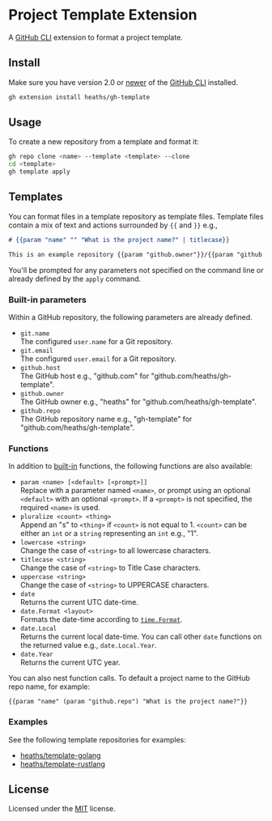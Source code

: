 # Project Template Extension

A [GitHub CLI] extension to format a project template.

## Install

Make sure you have version 2.0 or [newer] of the [GitHub CLI] installed.

```bash
gh extension install heaths/gh-template
```

## Usage

To create a new repository from a template and format it:

```bash
gh repo clone <name> --template <template> --clone
cd <template>
gh template apply
```

## Templates

You can format files in a template repository as template files.
Template files contain a mix of text and actions surrounded by `{{` and `}}` e.g.,

```markdown
# {{param "name" "" "What is the project name?" | titlecase}}

This is an example repository {{param "github.owner"}}/{{param "github.repo"}}.
```

You'll be prompted for any parameters not specified on the command line
or already defined by the `apply` command.

### Built-in parameters

Within a GitHub repository, the following parameters are already defined.

* `git.name`\
  The configured `user.name` for a Git repository.
* `git.email`\
  The configured `user.email` for a Git repository.
* `github.host`\
  The GitHub host e.g., "github.com" for "github.com/heaths/gh-template".
* `github.owner`\
  The GitHub owner e.g., "heaths" for "github.com/heaths/gh-template".
* `github.repo`\
  The GitHub repository name e.g., "gh-template" for "github.com/heaths/gh-template".

### Functions

In addition to [built-in](https://pkg.go.dev/text/template#hdr-Functions) functions,
the following functions are also available:

* `param <name> [<default> [<prompt>]]`\
  Replace with a parameter named `<name>`, or prompt using an optional `<default>`
  with an optional `<prompt>`. If a `<prompt>` is not specified, the required
  `<name>` is used.
* `pluralize <count> <thing>`\
  Append an "s" to `<thing>` if `<count>` is not equal to 1. `<count>` can be
  either an `int` or a `string` representing an `int` e.g., "1".
* `lowercase <string>`\
  Change the case of `<string>` to all lowercase characters.
* `titlecase <string>`\
  Change the case of `<string>` to Title Case characters.
* `uppercase <string>`\
  Change the case of `<string>` to UPPERCASE characters.
* `date`\
  Returns the current UTC date-time.
* `date.Format <layout>`\
  Formats the date-time according to [`time.Format`](https://pkg.go.dev/time#Time.Format).
* `date.Local`\
  Returns the current local date-time. You can call other `date` functions
  on the returned value e.g., `date.Local.Year`.
* `date.Year`\
  Returns the current UTC year.

You can also nest function calls. To default a project name to the GitHub repo name, for example:

```text
{{param "name" (param "github.repo") "What is the project name?"}}
```

### Examples

See the following template repositories for examples:

* [heaths/template-golang](https://github.com/heaths/template-golang)
* [heaths/template-rustlang](https://github.com/heaths/template-rustlang)

## License

Licensed under the [MIT](LICENSE.txt) license.

[GitHub CLI]: https://github.com/cli/cli
[newer]: https://github.com/cli/cli/releases/latest
